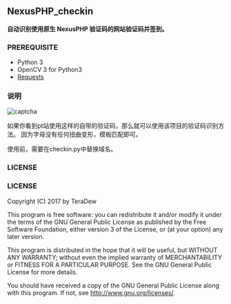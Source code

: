 ## NexusPHP_checkin

__自动识别使用原生 NexusPHP 验证码的网站验证码并签到。__

### PREREQUISITE

* Python 3
* OpenCV 3 for Python3
* [Requests](https://github.com/requests/requests)

### 说明

![captcha](https://ww1.sinaimg.cn/large/005YhI8igy1fvn3kgbfjej3046014a9v)

如果你看到pt站使用这样的自带的验证码，那么就可以使用该项目的验证码识别方法。
因为字母没有任何扭曲变形，模板匹配即可。

使用前，需要在checkin.py中替换域名。

### LICENSE

### LICENSE

Copyright (C) 2017 by TeraDew

This program is free software: you can redistribute it and/or modify
it under the terms of the GNU General Public License as published by
the Free Software Foundation, either version 3 of the License, or
(at your option) any later version.

This program is distributed in the hope that it will be useful,
but WITHOUT ANY WARRANTY; without even the implied warranty of
MERCHANTABILITY or FITNESS FOR A PARTICULAR PURPOSE.  See the
GNU General Public License for more details.

You should have received a copy of the GNU General Public License
along with this program. If not, see <http://www.gnu.org/licenses/>.